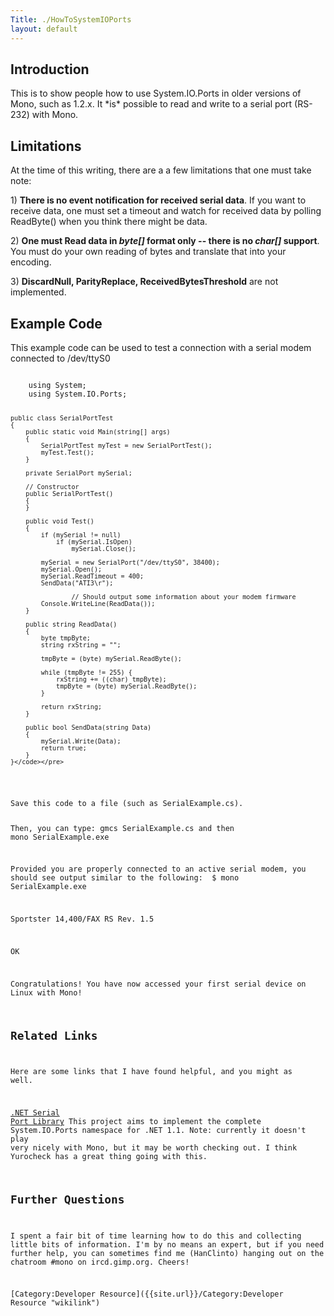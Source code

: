 ```yaml
---
Title: ./HowToSystemIOPorts
layout: default
---
```


Introduction
------------

This is to show people how to use System.IO.Ports in older versions of
Mono, such as 1.2.x. It \*is\* possible to read and write to a serial
port (RS-232) with Mono.

Limitations
-----------

At the time of this writing, there are a a few limitations that one must
take note:

​1) **There is no event notification for received serial data**. If you
want to receive data, one must set a timeout and watch for received data
by polling ReadByte() when you think there might be data.

​2) **One must Read data in *byte[]* format only -- there is no *char[]*
support**. You must do your own reading of bytes and translate that into
your encoding.

​3) **DiscardNull, ParityReplace, ReceivedBytesThreshold** are not
implemented.

Example Code
------------

This example code can be used to test a connection with a serial modem
connected to /dev/ttyS0

<div class="csharp">
    <pre><code>
    using System;
    using System.IO.Ports;

    public class SerialPortTest
    {
        public static void Main(string[] args)
        {
            SerialPortTest myTest = new SerialPortTest();
            myTest.Test();
        }

        private SerialPort mySerial;

        // Constructor
        public SerialPortTest()
        {
        }

        public void Test()
        {
            if (mySerial != null)
                if (mySerial.IsOpen)
                    mySerial.Close();

            mySerial = new SerialPort("/dev/ttyS0", 38400);
            mySerial.Open();
            mySerial.ReadTimeout = 400;
            SendData("ATI3\r");

                    // Should output some information about your modem firmware
            Console.WriteLine(ReadData());  
        }

        public string ReadData()
        {
            byte tmpByte;
            string rxString = "";
                
            tmpByte = (byte) mySerial.ReadByte();

            while (tmpByte != 255) {
                rxString += ((char) tmpByte);
                tmpByte = (byte) mySerial.ReadByte();           
            }
        
            return rxString;
        }

        public bool SendData(string Data)
        {
            mySerial.Write(Data);
            return true;        
        }
    }</code></pre>

</div>
Save this code to a file (such as SerialExample.cs).

Then, you can type: <bash>gmcs SerialExample.cs</bash> and then
<bash>mono SerialExample.exe</bash>

Provided you are properly connected to an active serial modem, you
should see output similar to the following: <bash> \$ mono
SerialExample.exe

Sportster 14,400/FAX RS Rev. 1.5

OK </bash>

Congratulations! You have now accessed your first serial device on Linux
with Mono!

Related Links
-------------

Here are some links that I have found helpful, and you might as well.

[.NET Serial Port
Library](http://sourceforge.net/projects/serialportnet/) This project
aims to implement the complete System.IO.Ports namespace for .NET 1.1.
Note: currently it doesn't play very nicely with Mono, but it may be
worth checking out. I think Yurocheck has a great thing going with this.

Further Questions
-----------------

I spent a fair bit of time learning how to do this and collecting little
bits of information. I'm by no means an expert, but if you need further
help, you can sometimes find me (HanClinto) hanging out on the chatroom
\#mono on ircd.gimp.org. Cheers!

[Category:Developer Resource]({{site.url}}/Category:Developer Resource "wikilink")

